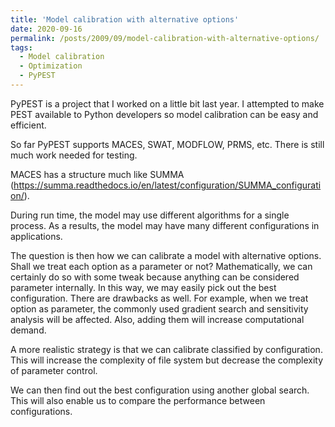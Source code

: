 ```yaml
---
title: 'Model calibration with alternative options'
date: 2020-09-16
permalink: /posts/2009/09/model-calibration-with-alternative-options/
tags:
  - Model calibration
  - Optimization
  - PyPEST
---
```

PyPEST is a project that I worked on a little bit last year. I attempted to make PEST available to Python developers so model calibration can be easy and efficient.

So far PyPEST supports MACES, SWAT, MODFLOW, PRMS, etc. There is still much work needed for testing.

MACES has a structure much like SUMMA (https://summa.readthedocs.io/en/latest/configuration/SUMMA_configuration/).

During run time, the model may use different algorithms for a single process. As a results, the model may have many different configurations in applications.

The question is then how we can calibrate a model with alternative options. Shall we treat each option as a parameter or not? Mathematically, we can certainly do so with some tweak because anything can be considered parameter internally. In this way, we may easily pick out the best configuration. There are drawbacks as well. For example, when we treat option as parameter, the commonly used gradient search and sensitivity analysis will be affected. Also, adding them will increase computational demand.

A more realistic strategy is that we can calibrate classified by configuration. This will increase the complexity of file system but decrease the complexity of parameter control.

We can then find out the best configuration using another global search. This will also enable us to compare the performance between configurations.
